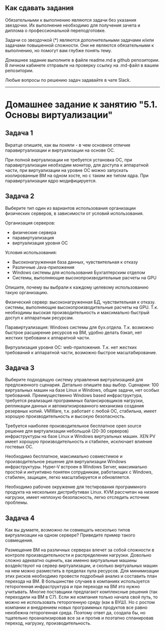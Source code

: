 ## Как сдавать задания

Обязательными к выполнению являются задачи без указания звездочки. Их выполнение необходимо для получения зачета и диплома о профессиональной переподготовке.

Задачи со звездочкой (*) являются дополнительными задачами и/или задачами повышенной сложности. Они не являются обязательными к выполнению, но помогут вам глубже понять тему.

Домашнее задание выполните в файле readme.md в github репозитории. В личном кабинете отправьте на проверку ссылку на .md-файл в вашем репозитории.

Любые вопросы по решению задач задавайте в чате Slack.

---


# Домашнее задание к занятию "5.1. Основы виртуализации"

## Задача 1

Вкратце опишите, как вы поняли - в чем основное отличие паравиртуализации и виртуализации на основе ОС.

При полной виртуализации не требуется установка ОС, при паравиртуализации необходим монитор, для доступа к аппаратной части, при виртуализации на уровне ОС можно запускать изолированные ВМ на одном хосте, но с таким же типом ядра.
При паравиртуализации ядро модифицируется.


## Задача 2

Выберите тип один из вариантов использования организации физических серверов, 
в зависимости от условий использования.

Организация серверов:
- физические сервера
- паравиртуализация
- виртуализация уровня ОС

Условия использования:

- Высоконагруженная база данных, чувствительная к отказу
- Различные Java-приложения
- Windows системы для использования Бухгалтерским отделом 
- Системы, выполняющие высокопроизводительные расчеты на GPU

Опишите, почему вы выбрали к каждому целевому использованию такую организацию.

Физический сервер:
высоконагруженная БД, чувствительная к отказу.
системы, выполняющие высокопроизводительные расчеты на GPU. 
Т.к. необходимы высокая производительность и максимально быстрый доступ к аппаратным ресурсам.

Паравиртуализация: 
Windows системы для бух.отдела. 
Т.к. возможно быстрое расширение ресурсов на ВМ, удобно делать бэкап, нет жестких требовани к аппаратной части.

Виртуализация уровня ОС: 
web-приложения.
Т.к. нет жестких требований к аппаратной части, возможно быстрое масштабирование. 

## Задача 3

Выберите подходящую систему управления виртуализацией для предложенного сценария. Детально опишите ваш выбор.
Сценарии:
100 виртуальных машин на базе Linux и Windows, общие задачи, нет особых требований. Преимущественно Windows based инфраструктура, требуется реализация программных балансировщиков нагрузки, репликации данных и автоматизированного механизма создания резервных копий.
VMWare, т.к. работает с любой ОС, стабильна, имеет хорошую производительность и высокую безопасность.

Требуется наиболее производительное бесплатное open source решение для виртуализации небольшой (20-30 серверов) инфраструктуры на базе Linux и Windows виртуальных машин.
XEN PV имеет хорошую производительность и стабилен, исключает влияние гостевых ОС.

Необходимо бесплатное, максимально совместимое и производительное решение для виртуализации Windows инфраструктуры.
Hyper-V встроен в Windows Server, максимально простой и интуитивно понятен сотрудникам, работающих с Windows, стабилен, защищен, легко масштабируется и обновляется.

Необходимо рабочее окружение для тестирования программного продукта на нескольких дистрибутивах Linux.
KVM рассчитан на низкие нагрузки, имеет неплохую безопасность, легко отследить источник проблемы. 


## Задача 4

Как вы думаете, возможно ли совмещать несколько типов виртуализации на одном сервере?
Приведите пример такого совмещения.

Размещение ВМ на различных серверах влечет за собой сложности в контроле производительности и распределении нагрузки. Довольно сложно адекватно оценить, как именно виртуальные машины воздействуют на сервер виртуализации, и сколько виртуальных машин на нем можно разместить в пределах пула ресурсов. Для минимизации этих рисков необходимо провести подробный анализ и составить план перехода на ВМ. В большинстве случаев в компаниях используется геторогенная инфраструктура и при переходе на ВМ это нужно учитывать. Многие поставщики предлагают комплексные решения (так переходили на ВМ в С7). 
Если же компания только начала свой путь, то можно не использовать геторогенную среду (как в ВУШ). Но с ростом компании и внедрением новых программных продуктов все равно неизбежна геторогенная среда. Поэтому ответ да, создала бы, но тщательно проанализировав все за и против и поэтапно спланировав переход, нагрузку, производительность.


